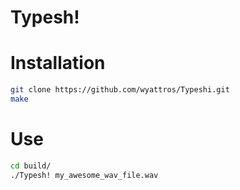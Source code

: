 # Typesh!

# Installation
```sh
git clone https://github.com/wyattros/Typeshi.git
make
```

# Use
```sh
cd build/
./Typesh! my_awesome_wav_file.wav
```
